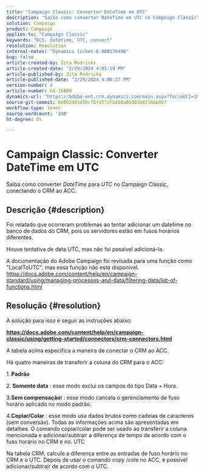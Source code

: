 ```yaml
---
title: "Campaign Classic: Converter DateTime em UTC"
description: "Saiba como converter DateTime em UTC no Campaign Classic"
solution: Campaign
product: Campaign
applies-to: "Campaign Classic"
keywords: "KCS, datetime, UTC, convert"
resolution: Resolution
internal-notes: "Dynamics ticket-E-000176496"
bug: false
article-created-by: Zita Rodricks
article-created-date: "2/29/2024 4:05:19 PM"
article-published-by: Zita Rodricks
article-published-date: "2/29/2024 4:06:37 PM"
version-number: 4
article-number: KA-16080
dynamics-url: "https://adobe-ent.crm.dynamics.com/main.aspx?forceUCI=1&pagetype=entityrecord&etn=knowledgearticle&id=dcffda52-1cd7-ee11-9078-000d3a3110f0"
source-git-commit: 6e002d93a56cf6fd57afbd59a0b301b8156bb8b7
workflow-type: tm+mt
source-wordcount: '240'
ht-degree: 0%

---
```


# Campaign Classic: Converter DateTime em UTC


Saiba como converter *DateTime* para *UTC* no Campaign Classic, conectando o CRM ao ACC.

## Descrição {#description}


Foi relatado que ocorreram problemas ao tentar adicionar um datetime no banco de dados do CRM, pois os servidores estão em fusos horários diferentes.

Houve tentativa de data UTC, mas não foi possível adicioná-la.

A documentação do Adobe Campaign foi revisada para uma função como &quot;LocalToUTC&quot;, mas essa função não está disponível.
https://docs.adobe.com/content/help/en/campaign-standard/using/managing-processes-and-data/filtering-data/list-of-functions.html


## Resolução {#resolution}


A solução para isso é seguir as instruções abaixo:

<u><b>https://docs.adobe.com/content/help/en/campaign-classic/using/getting-started/connectors/crm-connectors.html </b></u>

A tabela acima especifica a maneira de conectar o CRM ao ACC.

Há quatro maneiras de transferir a coluna do CRM para o ACC:

1.<b> Padrão </b>

2.<b> Somente data</b> : esse modo exclui os campos do tipo Data + Hora.

3.<b>Sem compensação</b>t : esse modo cancela o gerenciamento de fuso horário aplicado no modo padrão.

4.<b>Copiar/Colar</b> : esse modo usa dados brutos como cadeias de caracteres (sem conversão). Todas as informações acima são apresentadas em detalhes. O comando copiar/colar pode ser usado ao transferir a coluna mencionada e adicionar/subtrair a diferença de tempo de acordo com o fuso horário no CRM e no. UTC

Na tabela CRM, calcule a diferença entre as entradas de fuso horário no CRM e o UTC. Depois de usar o comando copy /cole no ACC, é possível adicionar/subtrair de acordo com o UTC.
